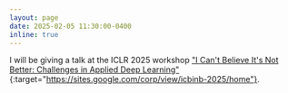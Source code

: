 ```yaml
---
layout: page
date: 2025-02-05 11:30:00-0400
inline: true
---
```


I will be giving a talk at the ICLR 2025 workshop ["I Can't Believe It's Not Better:
Challenges in Applied Deep Learning"](https://sites.google.com/corp/view/icbinb-2025/home){:target="https://sites.google.com/corp/view/icbinb-2025/home"}.